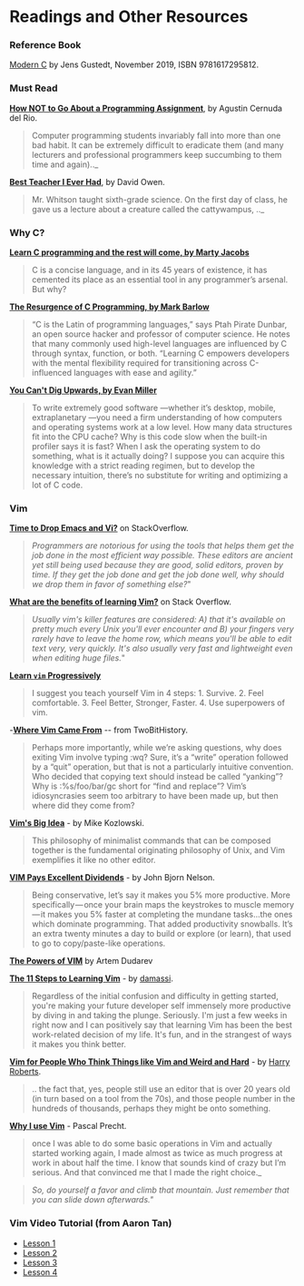 # Readings and Other Resources

### Reference Book

[Modern C](https://gustedt.gitlabpages.inria.fr/modern-c/) by Jens Gustedt, November 2019, ISBN 9781617295812.

### Must Read

__[How NOT to Go About a Programming Assignment](http://people.irisa.fr/Martin.Quinson/Teaching/how-not-to-code.pdf)__, by Agustin Cernuda del Rio. 

> Computer programming students invariably fall into more than one bad habit. It can be extremely difficult to eradicate them (and many lecturers and professional programmers keep succumbing to them time and again).._

__[Best Teacher I Ever Had](http://www.comp.nus.edu.sg/~leonghw/Courses/cattywampus.html)__, by David Owen.  

> Mr. Whitson taught sixth-grade science. On the first day of class, he gave us a lecture about a creature called the cattywampus, .._

### Why C?

__[Learn C programming and the rest will come, by Marty Jacobs](https://initialcommit.com/blog/learn-c-programming)__

> C is a concise language, and in its 45 years of existence, it has cemented its place as an essential tool in any programmer’s arsenal. But why?

__[The Resurgence of C Programming, by Mark Barlow](https://www.oreilly.com/learning/the-resurgence-of-c-programming)__

> “C is the Latin of programming languages,” says Ptah Pirate Dunbar, an open source hacker and professor of computer science. He notes that many commonly used high-level languages are influenced by C through syntax, function, or both. “Learning C empowers developers with the mental flexibility required for transitioning across C-influenced languages with ease and agility.” 

__[You Can't Dig Upwards, by Evan Miller](http://www.evanmiller.org/you-cant-dig-upwards.html)__

> To write extremely good software —whether it’s desktop, mobile, extraplanetary —you need a firm understanding of how computers and operating systems work at a low level. How many data structures fit into the CPU cache? Why is this code slow when the built-in profiler says it is fast? When I ask the operating system to do something, what is it actually doing? I suppose you can acquire this knowledge with a strict reading regimen, but to develop the necessary intuition, there’s no substitute for writing and optimizing a lot of C code.

### Vim

__[Time to Drop Emacs and Vi?](https://softwareengineering.stackexchange.com/questions/61738/time-to-drop-emacs-and-vi)__ on StackOverflow.  

> _Programmers are notorious for using the tools that helps them get the job done in the most efficient way possible. These editors are ancient yet still being used because they are good, solid editors, proven by time. If they get the job done and get the job done well, why should we drop them in favor of something else?_"


__[What are the benefits of learning Vim?](https://stackoverflow.com/questions/597077/what-are-the-benefits-of-learning-vim)__ on Stack Overflow.  

> _Usually vim's killer features are considered: A) that it's available on pretty much every Unix you'll ever encounter and B) your fingers very rarely have to leave the home row, which means you'll be able to edit text very, very quickly. It's also usually very fast and lightweight even when editing huge files._"


__[Learn `vim` Progressively](http://yannesposito.com/Scratch/en/blog/Learn-Vim-Progressively/)__

> I suggest you teach yourself Vim in 4 steps: 1. Survive. 2.  Feel comfortable. 3.  Feel Better, Stronger, Faster. 4.  Use superpowers of vim.

-__[Where Vim Came From](https://twobithistory.org/2018/08/05/where-vim-came-from.html)__ -- from TwoBitHistory.  

> Perhaps more importantly, while we’re asking questions, why does exiting Vim involve typing :wq? Sure, it’s a “write” operation followed by a “quit” operation, but that is not a particularly intuitive convention. Who decided that copying text should instead be called “yanking”? Why is :%s/foo/bar/gc short for “find and replace”? Vim’s idiosyncrasies seem too arbitrary to have been made up, but then where did they come from?

__[Vim's Big Idea](https://medium.com/@mkozlows/why-atom-cant-replace-vim-433852f4b4d1)__ - by Mike Kozlowski. 

> This philosophy of minimalist commands that can be composed together is the fundamental originating philosophy of Unix, and Vim exemplifies it like no other editor.

__[VIM Pays Excellent Dividends](https://dispatches.artifexdeus.com/vim-pays-excellent-dividends-814241804984)__ - by John Bjorn Nelson.  

> Being conservative, let’s say it makes you 5% more productive. More specifically — once your brain maps the keystrokes to muscle memory — it makes you 5% faster at completing the mundane tasks…the ones which dominate programming. That added productivity snowballs. It’s an extra twenty minutes a day to build or explore (or learn), that used to go to copy/paste-like operations.

__[The Powers of VIM](http://dudarev.com/blog/powers-of-vim/)__ by Artem Dudarev

__[The 11 Steps to Learning Vim](https://github.com/damassi/learn-vim/blob/master/README.md)__ - by [damassi](https://github.com/damassi). 

> Regardless of the initial confusion and difficulty in getting started, you're making your future developer self immensely more productive by diving in and taking the plunge. Seriously. I'm just a few weeks in right now and I can positively say that learning Vim has been the best work-related decision of my life. It's fun, and in the strangest of ways it makes you think better.

__[Vim for People Who Think Things like Vim and Weird and Hard](https://csswizardry.com/2014/06/vim-for-people-who-think-things-like-vim-are-weird-and-hard/)__ - by [Harry Roberts](https://csswizardry.com/). 

> .. the fact that, yes, people still use an editor that is over 20 years old (in turn based on a tool from the 70s), and those people number in the hundreds of thousands, perhaps they might be onto something.

__[Why I use Vim](https://pascalprecht.github.io/posts/why-i-use-vim/)__ - Pascal Precht. 

> once I was able to do some basic operations in Vim and actually started working again, I made almost as twice as much progress at work in about half the time. I know that sounds kind of crazy but I’m serious. And that convinced me that I made the right choice._

> _So, do yourself a favor and climb that mountain. Just remember that you can slide down afterwards."_

### Vim Video Tutorial (from Aaron Tan)

- [Lesson 1](http://vidcast.nus.edu.sg/camtasiarelay/vim-1_-_MP4_with_Smart_Player_%28Large%29_-_20130805_08.51.47AM.html)
- [Lesson 2](http://vidcast.nus.edu.sg/camtasiarelay/vim_-_MP4_with_Smart_Player_%28Large%29_-_20130806_10.47.38AM.html)
- [Lesson 3](http://vidcast.nus.edu.sg/camtasiarelay/vim-3_-_MP4_with_Smart_Player_%28Large%29_-_20130809_01.26.24PM.html)
- [Lesson 4](http://vidcast.nus.edu.sg/camtasiarelay/vim-4_-_MP4_with_Smart_Player_%28Large%29_-_20130811_10.59.20AM.html)

